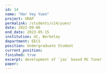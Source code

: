 ```yaml
---
id: 14
name: "Har Vey Yuen"
project: URAP
permalink: /students/s14/yuen/
date: 2022-09-06
end_date: 2023-05-15
institution: UC, Berkeley
department: EECS
position: Undergraduate Student
current_position: 
finished: true
excerpt: development of `jax` based MC Tuner
paper:
---
```

